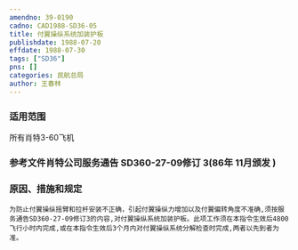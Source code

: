 ```yaml
---
amendno: 39-0190  
cadno: CAD1988-SD36-05  
title: 付翼操纵系统加装护板  
publishdate: 1988-07-20  
effdate: 1988-07-30  
tags: ["SD36"]  
pns: []  
categories: 民航总局  
author: 王春林  
---
```

  
### 适用范围  
所有肖特3-60飞机  
  
<!--more-->  
### 参考文件肖特公司服务通告 SD360-27-09修订 3(86年 11月颁发 )  
  
### 原因、措施和规定  
    为防止付翼操纵摇臂和拉杆安装不正确，引起付翼操纵力增加以及付翼偏转角度不准确,须按服务通告SD360-27-09修订3的内容,对付翼操纵系统加装护板。此项工作须在本指令生效后4800飞行小时内完成,或在本指令生效后3个月内对付翼操纵系统分解检查时完成,两者以先到者为准。  
